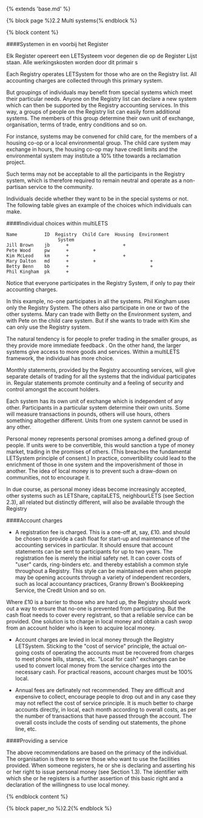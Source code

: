 {% extends 'base.md' %}

{% block page %}2.2 Multi systems{% endblock %}

{% block content %}

####Systemen in en voorbij het Register

Elk Register opereert een LETSysteem voor degenen die op de Register Lijst staan.
Alle werkingskosten worden door dit primair s


Each Registry operates LETSystem for those who are on the Registry list. 
All accounting charges are collected through this primary system. 

But groupings of individuals may benefit from special systems which meet 
their particular needs. Anyone on the Registry list can declare a new 
system which can then be supported by the Registry accounting services. 
In this way, a groups of people on the Registry list can easily form 
additional systems. The members of this group determine their own unit of 
exchange, organisation, terms of trade, entry conditions and so on.

For instance, systems may be convened for child care, for the members of 
a housing co-op or a local environmental group. The child care system 
may exchange in hours, the housing co-op may have credit limits and the 
environmental system may institute a 10% tithe towards a reclamation project. 

Such terms may not be acceptable to all the participants in the Registry 
system, which is therefore required to remain neutral and operate as a non-
partisan service to the community. 

Individuals decide whether they want to be in the special systems or not. 
The following table gives an example of the choices which individuals can 
make. 

####Individual choices within multiLETS

    Name          ID  Registry  Child Care  Housing  Environment
                       System
    Jill Brown    jb      +                    +
    Pete Wood     pw      +         +
    Kim McLeod    km      +                    +
    Mary Dalton   md      +         +                    +
    Betty Benn    bb      +                              +
    Phil Kingham  pk      +

Notice that everyone participates in the Registry System, if only to pay 
their accounting charges.

In this example, no-one participates in all the systems. Phil Kingham uses 
only the Registry System. The others also participate in one or two of the 
other systems. Mary can trade with Betty on the Environment system, and 
with Pete on the child care system. But if she wants to trade with Kim she 
can only use the Registry system.

The natural tendency is for people to prefer trading in the smaller groups, 
as they provide more immediate feedback . On the other hand, the larger 
systems give access to more goods and services. Within a multiLETS 
framework, the individual has more choice.

Monthly statements, provided by the Registry accounting services, will 
give separate details of trading for all the systems that the individual 
participates in. Regular statements promote continuity and a feeling of 
security and control amongst the account holders.

Each system has its own unit of exchange which is independent of any 
other. Participants in a particular system determine their own units. Some 
will measure transactions in pounds, others will use hours, others 
something altogether different. Units from one system cannot be used in 
any other.

Personal money represents personal promises among a defined group of 
people. If units were to be convertible, this would sanction a type of 
money market, trading in the promises of others. (This breaches the 
fundamental LETSystem principle of consent.) In practice, convertibility 
could lead to the enrichment of  those in one system and the 
impoverishment of those in another. The idea of local money is to prevent 
such a draw-down on communities, not to encourage it.

In due course, as personal money ideas become increasingly accepted, 
other systems such as LETShare, capitaLETS, neighbourLETS  (see 
Section 2.3), all related but distinctly different, will also be available 
through the Registry 

####Account charges

* A registration fee is charged. This is a one-off at, say, £10. and should 
be chosen to provide a cash float for start-up and maintenance of the 
accounting services in particular. It should ensure that account statements 
can be sent to participants for up to two years. The registration fee is 
merely the initial safety net. It can cover costs of "user" cards, ring-binders 
etc. and thereby establish a common style throughout a Registry. This 
style can be maintained even when people may be opening accounts 
through a variety of independent recorders, such as local accountancy 
practices, Granny Brown's Bookkeeping Service, the Credit Union and so 
on.

Where £10 is a barrier to those who are hard up, the Registry should work 
out a way to ensure that no-one is prevented from participating. But the 
cash float needs to cover every registrant, so that a reliable service can be 
provided. One solution is to charge in local money and obtain a cash swop 
from an account holder who is keen to acquire local money.

* Account charges are levied in local money through the Registry 
LETSystem. Sticking to the "cost of service" principle, the actual on-going 
costs of operating the accounts must be recovered from charges to meet 
phone bills, stamps, etc. "Local for cash" exchanges can be used to 
convert local money from the service charges into the necessary cash. For 
practical reasons, account charges must be 100% local.

* Annual fees are definately not recommended. They are difficult and 
expensive to collect, encourage people to drop out and in any case they 
may not reflect the cost of service principle. It is much better to charge 
accounts directly, in local, each month according to overall costs, as per 
the number of transactions that have passed through the account. The 
overall costs include the costs of sending out statements, the phone line, 
etc.

####Providing a service

The above recommendations are based on the primacy of the individual. 
The organisation is there to serve those who want to use the facilities 
provided. When someone registers, he or she is declaring and asserting his 
or her right to issue personal money (see Section 1.3). The identifier with 
which she or he registers is a further assertion of this basic right and a 
declaration of the willingness to use local money.


{% endblock content %}

{% block paper_no %}2.2{% endblock %}

